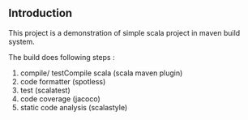 ## Introduction
This project is a demonstration of simple scala project in maven build system.

The build does following steps :
1. compile/ testCompile scala  (scala maven plugin)
2. code formatter (spotless)
3. test (scalatest)
4. code coverage (jacoco)
5. static code analysis (scalastyle)
